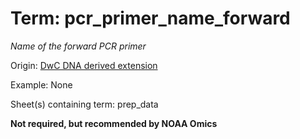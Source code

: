 # Term: pcr_primer_name_forward

*Name of the forward PCR primer*

Origin: [DwC DNA derived extension](https://rs.gbif.org/extension/gbif/1.0/dna_derived_data_2022-02-23.xml)

Example: None

Sheet(s) containing term: prep_data

**Not required, but recommended by NOAA Omics**